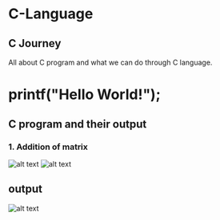 # C-Language
## C Journey
All about C program and what we can do through C language.
# printf("Hello World!");

## C program and their output
### 1. Addition of matrix
![alt text](https://github.com/Aayush-Basnet/Photos/blob/3d3a9c48d884d72cef398700f9bccdb9ddd1c467/addition%20of%20matrix1.png)
![alt text](https://github.com/Aayush-Basnet/Photos/blob/3d3a9c48d884d72cef398700f9bccdb9ddd1c467/addition%20of%20matrix%202.png)
## output
![alt text](https://github.com/Aayush-Basnet/Photos/blob/3d3a9c48d884d72cef398700f9bccdb9ddd1c467/addition%20of%20matrix3.png)
